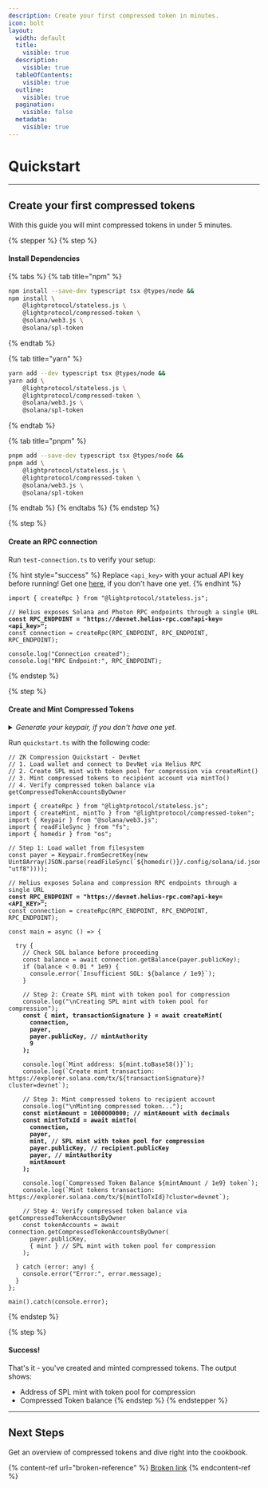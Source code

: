 ```yaml
---
description: Create your first compressed token in minutes.
icon: bolt
layout:
  width: default
  title:
    visible: true
  description:
    visible: true
  tableOfContents:
    visible: true
  outline:
    visible: true
  pagination:
    visible: false
  metadata:
    visible: true
---
```


# Quickstart

***

## Create your first compressed tokens

With this guide you will mint compressed tokens in under 5 minutes.

{% stepper %}
{% step %}
#### **Install Dependencies**

{% tabs %}
{% tab title="npm" %}
```bash
npm install --save-dev typescript tsx @types/node &&
npm install \
    @lightprotocol/stateless.js \
    @lightprotocol/compressed-token \
    @solana/web3.js \
    @solana/spl-token
```
{% endtab %}

{% tab title="yarn" %}
```bash
yarn add --dev typescript tsx @types/node &&
yarn add \
    @lightprotocol/stateless.js \
    @lightprotocol/compressed-token \
    @solana/web3.js \
    @solana/spl-token
```
{% endtab %}

{% tab title="pnpm" %}
```bash
pnpm add --save-dev typescript tsx @types/node &&
pnpm add \
    @lightprotocol/stateless.js \
    @lightprotocol/compressed-token \
    @solana/web3.js \
    @solana/spl-token
```
{% endtab %}
{% endtabs %}
{% endstep %}

{% step %}
#### **Create an RPC connection**

Run `test-connection.ts` to verify your setup:

{% hint style="success" %}
Replace `<api_key>` with your actual API key before running! Get one [here](https://www.helius.dev/zk-compression), if you don't have one yet.&#x20;
{% endhint %}

<pre class="language-typescript" data-title="test-connection.ts"><code class="lang-typescript">import { createRpc } from "@lightprotocol/stateless.js";

// Helius exposes Solana and Photon RPC endpoints through a single URL
<strong>const RPC_ENDPOINT = "https://devnet.helius-rpc.com?api-key=&#x3C;api_key>";
</strong>const connection = createRpc(RPC_ENDPOINT, RPC_ENDPOINT, RPC_ENDPOINT);

console.log("Connection created");
console.log("RPC Endpoint:", RPC_ENDPOINT);
</code></pre>
{% endstep %}

{% step %}
#### **Create and Mint Compressed Tokens**

<details>

<summary><em>Generate your keypair, if you don't have one yet.</em></summary>

1. Install Solana

```bash
sh -c "$(curl -sSfL https://release.anza.xyz/v3.0.0/install)"
```

2. Then run the command below to create a keypair at `.config/solana/id.json`

```bash
solana-keygen new
```

3. fund wallet with devnet SOL

```bash
# Check current balance
solana balance --url devnet

# Airdrop 1 SOL to your default wallet
solana airdrop 1 --url devnet

# or use https://faucet.solana.com/
```

</details>

Run `quickstart.ts` with the following code:

<pre class="language-typescript" data-title="quickstart.ts"><code class="lang-typescript">// ZK Compression Quickstart - DevNet
// 1. Load wallet and connect to DevNet via Helius RPC
// 2. Create SPL mint with token pool for compression via createMint()
// 3. Mint compressed tokens to recipient account via mintTo() 
// 4. Verify compressed token balance via getCompressedTokenAccountsByOwner

import { createRpc } from "@lightprotocol/stateless.js";
import { createMint, mintTo } from "@lightprotocol/compressed-token";
import { Keypair } from "@solana/web3.js";
import { readFileSync } from "fs";
import { homedir } from "os";

// Step 1: Load wallet from filesystem
const payer = Keypair.fromSecretKey(new Uint8Array(JSON.parse(readFileSync(`${homedir()}/.config/solana/id.json`, "utf8"))));

// Helius exposes Solana and compression RPC endpoints through a single URL
<strong>const RPC_ENDPOINT = "https://devnet.helius-rpc.com?api-key=&#x3C;API_KEY>";
</strong>const connection = createRpc(RPC_ENDPOINT, RPC_ENDPOINT, RPC_ENDPOINT);

const main = async () => {

  try {
    // Check SOL balance before proceeding
    const balance = await connection.getBalance(payer.publicKey);
    if (balance &#x3C; 0.01 * 1e9) {
      console.error(`Insufficient SOL: ${balance / 1e9}`);
    }

    // Step 2: Create SPL mint with token pool for compression
    console.log("\nCreating SPL mint with token pool for compression");
<strong>    const { mint, transactionSignature } = await createMint(
</strong><strong>      connection,
</strong><strong>      payer,
</strong><strong>      payer.publicKey, // mintAuthority
</strong><strong>      9
</strong><strong>    );
</strong>
    console.log(`Mint address: ${mint.toBase58()}`);
    console.log(`Create mint transaction: https://explorer.solana.com/tx/${transactionSignature}?cluster=devnet`);

    // Step 3: Mint compressed tokens to recipient account
    console.log("\nMinting compressed token...");
<strong>    const mintAmount = 1000000000; // mintAmount with decimals   
</strong><strong>    const mintToTxId = await mintTo(
</strong><strong>      connection,
</strong><strong>      payer,
</strong><strong>      mint, // SPL mint with token pool for compression
</strong><strong>      payer.publicKey, // recipient.publicKey
</strong><strong>      payer, // mintAuthority
</strong><strong>      mintAmount
</strong><strong>    );
</strong>
    console.log(`Compressed Token Balance ${mintAmount / 1e9} token`);
    console.log(`Mint tokens transaction: https://explorer.solana.com/tx/${mintToTxId}?cluster=devnet`);

    // Step 4: Verify compressed token balance via getCompressedTokenAccountsByOwner
    const tokenAccounts = await connection.getCompressedTokenAccountsByOwner(
      payer.publicKey,
      { mint } // SPL mint with token pool for compression
    );

  } catch (error: any) {
    console.error("Error:", error.message);
  }
};

main().catch(console.error);
</code></pre>
{% endstep %}

{% step %}
#### **Success!**

That's it - you've created and minted compressed tokens. The output shows:

* Address of SPL mint with token pool for compression
* Compressed Token balance
{% endstep %}
{% endstepper %}

***

## Next Steps

Get an overview of compressed tokens and dive right into the cookbook.

{% content-ref url="broken-reference" %}
[Broken link](broken-reference)
{% endcontent-ref %}
